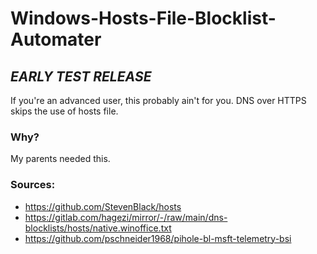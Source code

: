 # Windows-Hosts-File-Blocklist-Automater
## *EARLY TEST RELEASE*
If you're an advanced user, this probably ain't for you. DNS over HTTPS skips the use of hosts file.


### Why?
My parents needed this.

### Sources:
- https://github.com/StevenBlack/hosts
- https://gitlab.com/hagezi/mirror/-/raw/main/dns-blocklists/hosts/native.winoffice.txt
- https://github.com/pschneider1968/pihole-bl-msft-telemetry-bsi
